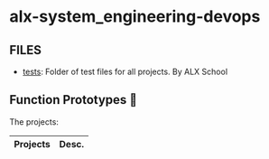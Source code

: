 # alx-system_engineering-devops

## FILES

* [tests](./tests): Folder of test files for all projects. By ALX School 
## Function Prototypes :floppy_disk:

The projects:

| Projects           | Desc.                               |
| -------------- | --------------------------------------- |
